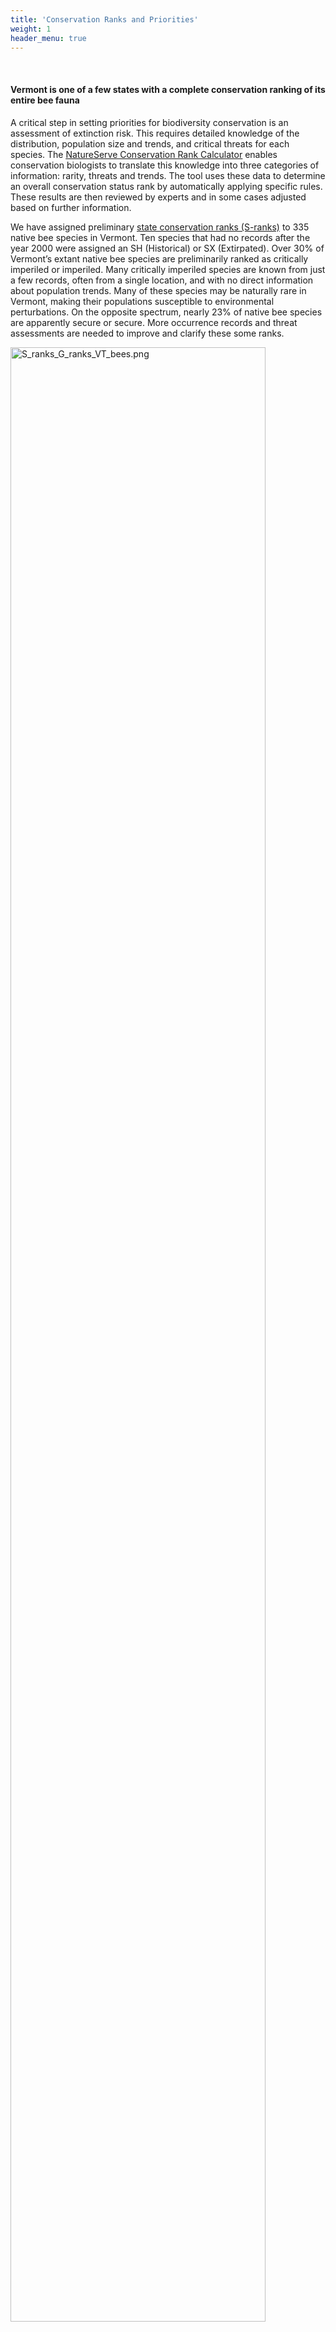 ```yaml
---
title: 'Conservation Ranks and Priorities'
weight: 1
header_menu: true
---
```

<br>
<div class="lead">
<h4>
Vermont is one of a few states with a complete conservation ranking of its entire bee fauna
</h4>
</div>

A critical step in setting priorities for biodiversity conservation is an assessment of extinction risk. This requires detailed knowledge of the distribution, population size and trends, and critical threats for each species. The <a href="https://www.natureserve.org/products/conservation-rank-calculator" target="blank_"><u>NatureServe Conservation Rank Calculator</u></a> enables conservation biologists to translate this knowledge into three categories of information: rarity, threats and trends. The tool uses these data to determine an overall conservation status rank by automatically applying specific rules. These results are then reviewed by experts and in some cases adjusted based on further information.

We have assigned preliminary <a href="https://vtfishandwildlife.com/sites/fishandwildlife/files/documents/Learn%20More/Library/REPORTS%20AND%20DOCUMENTS/NONGAME%20AND%20NATURAL%20HERITAGE/ENDANGERED%2C%20THREATENED%20AND%20RARE%20SPECIES%20LISTS/Explanation-of-Legal-Status-and-Information-Ranks.pdf" target="blank_"><u>state conservation ranks (S-ranks)</u></a> to 335 native bee species in Vermont. Ten species that had no records after the year 2000 were assigned an SH (Historical) or SX (Extirpated). Over 30% of Vermont’s extant native bee species are preliminarily ranked as critically imperiled or imperiled. Many critically imperiled species are known from just a few records, often from a single location, and with no direct information about population trends. Many of these species may be naturally rare in Vermont, making their populations susceptible to environmental perturbations. On the opposite spectrum, nearly 23% of native bee species are apparently secure or secure. More occurrence records and threat assessments are needed to improve and clarify these some ranks.

<img src="https://stateofbees.vtatlasoflife.org/images/Bee_State_Global.png" alt="S_ranks_G_ranks_VT_bees.png" style="width: 90%; height=12.15%">
<p class="caption">Global (top) and State Ranks (bottom). Over 130 species are ranked Vulnerable or lower and may need conservation action to persist.</p>

From 2012-2014 we surveyed the bumble bee community across Vermont. Trained community scientists joined us to search thousands of locations across the state and recorded more than 10,000 individual bumble bee encounters. We compared the survey data to historic specimens that we identified to species and digitized from public and private collections. The <a href=”https://vtecostudies.org/blog/study-reveals-striking-decline-of-vermonts-bumble-bees/” target=”blank_”>results provided sobering news</a> about the <a href= “https://val.vtecostudies.org/projects/bumble-bee-atlas/species/ target=”blank_””>status of Vermont’s 17 bumble bee species</a>, and led to the listing of four species as Threatened or Endangered in Vermont, one federally Endangered, and added nine species to the <a href=”https://vtfishandwildlife.com/about-us/budget-and-planning/wildlife-action-plan” target=”blank_”>2015 Wildlife Action Plan</a> as Species of Greatest Conservation Need (SGCN). 

Using this criteria, <b>we identified 55 bee species that we believe are in urgent need of conservation efforts</b> and should be considered for SGCN status when the State Wildlife Action Plan is updated in 2025. Additionally, our knowledge of Vermont bees was incorporated into the Northeast Association of Fish & Wildlife Agencies recent update to the list of Regional Species of Greatest Conservation Need. The list now includes 19 bee species that have been recorded in Vermont.

<div class = "row" style="display: flex; justify-content: center;">
<div class="col-lg-8 h_iframe">
<iframe style="height:760px;max-width:750px;min-width:500px;padding:20px;" src="https://missions.vtatlasoflife.org/SOBees_2022/Watchlist_table.html" frameBorder="0" allowtransparency="true">
</iframe>
</div>
</div>

<p style="font-size: 10pt; text-align: right; margin-right: 3%"><a href="https://vtecostudies.github.io/SoBees_LandingPage/">Home</a> | <a href="https://vtecostudies.github.io/SoBees_Threats/">Threats</a> | <a href="https://vtecostudies.github.io/SoBees_Conservation/">Conservation</a> | <a href="https://vtecostudies.github.io/SoBees_Next_Steps/">Next Steps</a></p>
